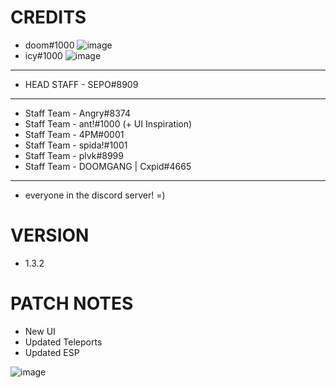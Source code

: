 # CREDITS
- doom#1000 ![image](https://cdn.discordapp.com/attachments/973860716413083690/988308262996815872/devver.png)
- icy#1000 ![image](https://cdn.discordapp.com/attachments/973860716413083690/988308262996815872/devver.png)

- ------------------------------
- HEAD STAFF - SEPO#8909
--------------------------------
- Staff Team - Angry#8374
- Staff Team - ant!#1000 (+ UI Inspiration)
- Staff Team - 4PM#0001
- Staff Team - spida!#1001
- Staff Team - plvk#8999
- Staff Team - DOOMGANG | Cxpid#4665 

--------------------------------

+ everyone in the discord server! =)

# VERSION
- 1.3.2

# PATCH NOTES
- New UI
- Updated Teleports
- Updated ESP

![image](https://media.discordapp.net/attachments/973860716413083690/988310000562741248/rounded.png)
